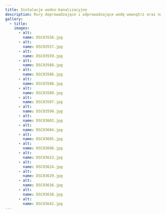 ```yaml
---
title: Instalacje wodno-kanalizacyjne
description: Rury doprowadzające i odprowadzające wodę wewnątrz oraz na zewnątrz budynku.
gallery:
  - title:
    images:
      - alt:
        name: DSC03556.jpg
      - alt:
        name: DSC03557.jpg
      - alt:
        name: DSC03559.jpg
      - alt:
        name: DSC03568.jpg
      - alt:
        name: DSC03586.jpg
      - alt:
        name: DSC03588.jpg
      - alt:
        name: DSC03589.jpg
      - alt:
        name: DSC03597.jpg
      - alt:
        name: DSC03599.jpg
      - alt:
        name: DSC03603.jpg
      - alt:
        name: DSC03604.jpg
      - alt:
        name: DSC03605.jpg
      - alt:
        name: DSC03608.jpg
      - alt:
        name: DSC03623.jpg
      - alt:
        name: DSC03624.jpg
      - alt:
        name: DSC03629.jpg
      - alt:
        name: DSC03636.jpg
      - alt:
        name: DSC03638.jpg
      - alt:
        name: DSC03642.jpg
---
```

